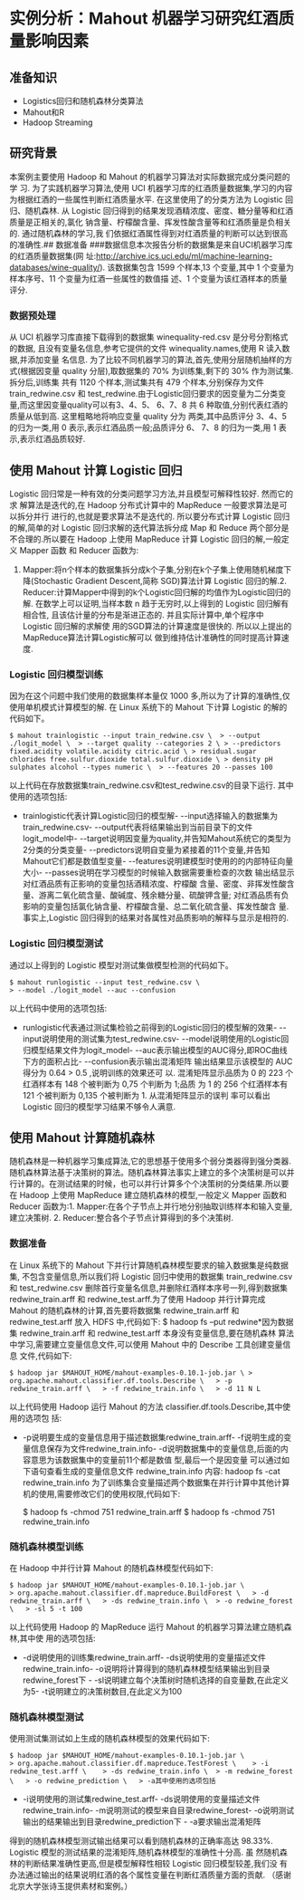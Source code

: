 # 实例分析：Mahout 机器学习研究红酒质量影响因素


## 准备知识

* Logistics回归和随机森林分类算法
* Mahout和R
* Hadoop Streaming

## 研究背景
本案例主要使用 Hadoop 和 Mahout 的机器学习算法对实际数据完成分类问题的学 习. 为了实践机器学习算法,使用 UCI 机器学习库的红酒质量数据集,学习的内容为根据红酒的一些属性判断红酒质量水平. 在这里使用了的分类方法为 Logistic 回归、随机森林. 从 Logistic 回归得到的结果发现酒精浓度、密度、糖分量等和红酒质量是正相关的,氯化 钠含量、柠檬酸含量、挥发性酸含量等和红酒质量是负相关的. 通过随机森林的学习,我 们依据红酒属性得到对红酒质量的判断可以达到很高的准确性.## 数据准备
###数据信息本次报告分析的数据集是来自UCI机器学习库的红酒质量数据集(网 址:http://archive.ics.uci.edu/ml/machine-learning-databases/wine-quality/). 该数据集包含 1599 个样本,13 个变量,其中 1 个变量为样本序号、11 个变量为红酒一些属性的数值描 述、1 个变量为该红酒样本的质量评分.
### 数据预处理
从 UCI 机器学习库直接下载得到的数据集 winequality-red.csv 是分号分割格式的数据, 且没有变量名信息,参考它提供的文件 winequality.names,使用 R 读入数据,并添加变量 名信息. 为了比较不同机器学习的算法,首先,使用分层随机抽样的方式(根据因变量
quality 分层),取数据集的 70% 为训练集,剩下的 30% 作为测试集. 拆分后,训练集 共有 1120 个样本,测试集共有 479 个样本,分别保存为文件 train_redwine.csv 和 test_redwine.由于Logistic回归要求的因变量为二分类变量,而这里因变量quality可以有3、4、5、 6、7、8 共 6 种取值,分别代表红酒的质量从低到高. 这里粗略地将响应变量 quality 分为 两类,其中品质评分 3、4、5 的归为一类,用 0 表示,表示红酒品质一般;品质评分 6、 7、8 的归为一类,用 1 表示,表示红酒品质较好.
## 使用 Mahout 计算 Logistic 回归

Logistic 回归常是一种有效的分类问题学习方法,并且模型可解释性较好. 然而它的求 解算法是迭代的,在 Hadoop 分布式计算中的 MapReduce 一般要求算法是可以拆分并行
进行的,也就是要求算法不是迭代的. 所以要分布式计算 Logistic 回归的解,简单的对 Logistic 回归求解的迭代算法拆分成 Map 和 Reduce 两个部分是不合理的.所以要在 Hadoop 上使用 MapReduce 计算 Logistic 回归的解,一般定义 Mapper 函数 和 Reducer 函数为:
1. Mapper:将n个样本的数据集拆分成k个子集,分别在k个子集上使用随机梯度下降(Stochastic Gradient Descent,简称 SGD)算法计算 Logistic 回归的解.2. Reducer:计算Mapper中得到的k个Logistic回归解的均值作为Logistic回归的解.
在数学上可以证明,当样本数 n 趋于无穷时,以上得到的 Logistic 回归解有相合性, 且该估计量的分布是渐进正态的. 并且实际计算中,单个程序中 Logistic 回归解的求解使 用的SGD算法的计算速度是很快的. 所以以上提出的MapReduce算法计算Logistic解可以 做到维持估计准确性的同时提高计算速度.


### Logistic 回归模型训练
因为在这个问题中我们使用的数据集样本量仅 1000 多,所以为了计算的准确性,仅使用单机模式计算模型的解. 在 Linux 系统下的 Mahout 下计算 Logistic 的解的代码如下。




	$ mahout trainlogistic --input train_redwine.csv \	> --output ./logit_model \	> --target quality --categories 2 \	> --predictors fixed.acidity volatile.acidity citric.acid \	> residual.sugar chlorides free.sulfur.dioxide total.sulfur.dioxide \ > density pH sulphates alcohol --types numeric \	> --features 20 --passes 100


以上代码在存放数据集train_redwine.csv和test_redwine.csv的目录下运行. 其中使用的选项包括:

- trainlogistic代表计算Logistic回归的模型解- --input选择输入的数据集为train_redwine.csv- --output代表将结果输出到当前目录下的文件logit_model中- --target说明因变量为quality,并告知Mahout系统它的类型为2分类的分类变量- --predictors说明自变量为紧接着的11个变量,并告知Mahout它们都是数值型变量- --features说明建模型时使用的的内部特征向量大小- --passes说明在学习模型的时候输入数据需要重检查的次数
输出结显示对红酒品质有正影响的变量包括酒精浓度、柠檬酸 含量、密度、非挥发性酸含量、游离二氧化硫含量、酸碱度、残余糖分量、硫酸钾含量; 对红酒品质有负影响的变量包括氯化钠含量、柠檬酸含量、总二氧化硫含量、挥发性酸含 量. 事实上,Logistic 回归得到的结果对各属性对品质影响的解释与显示是相符的.
### Logistic 回归模型测试
通过以上得到的 Logistic 模型对测试集做模型检测的代码如下。


	$ mahout runlogistic --input test_redwine.csv \
	> --model ./logit_model --auc --confusion

以上代码中使用的选项包括:

- runlogistic代表通过测试集检验之前得到的Logistic回归的模型解的效果- --input说明使用的测试集为test_redwine.csv- --model说明使用的Logistic回归模型结果文件为logit_model- --auc表示输出模型的AUC得分,即ROC曲线下方的面积占比- --confusion表示输出混淆矩阵
输出结果显示该模型的 AUC 得分为 0.64 > 0.5 ,说明训练的效果还可 以. 混淆矩阵显示品质为 0 的 223 个红酒样本有 148 个被判断为 0,75 个判断为 1;品质 为 1 的 256 个红酒样本有 121 个被判断为 0,135 个被判断为 1. 从混淆矩阵显示的误判 率可以看出 Logistic 回归的模型学习结果不够令人满意.
## 使用 Mahout 计算随机森林
随机森林是一种机器学习集成算法,它的思想基于使用多个弱分类器得到强分类器. 随机森林算法基于决策树的算法。随机森林算法事实上建立的多个决策树是可以并行计算的。在测试结果的时候，也可以并行计算多个个决策树的分类结果.所以要在 Hadoop 上使用 MapReduce 建立随机森林的模型,一般定义 Mapper 函数和 Reducer 函数为:1. Mapper:在各个子节点上并行地分别抽取训练样本和输入变量,建立决策树. 2. Reducer:整合各个子节点计算得到的多个决策树.
### 数据准备
在 Linux 系统下的 Mahout 下并行计算随机森林模型要求的输入数据集是纯数据集, 不包含变量信息,所以我们将 Logistic 回归中使用的数据集 train_redwine.csv 和 test_redwine.csv 删除首行变量名信息,并删除红酒样本序号一列,得到数据集 redwine_train.arff 和 redwine_test.arff.为了使用 Hadoop 并行计算完成 Mahout 的随机森林的计算,首先要将数据集 redwine_train.arff 和 redwine_test.arff 放入 HDFS 中,代码如下:
	$ hadoop fs –put redwine*因为数据集 redwine_train.arff 和 redwine_test.arff 本身没有变量信息,要在随机森林 算法中学习,需要建立变量信息文件,可以使用 Mahout 中的 Describe 工具创建变量信息 文件,代码如下:

	$ hadoop jar $MAHOUT_HOME/mahout-examples-0.10.1-job.jar \ > org.apache.mahout.classifier.df.tools.Describe \	> -p redwine_train.arff \	> -f redwine_train.info \	> -d 11 N L
以上代码使用 Hadoop 运行 Mahout 的方法 classifier.df.tools.Describe,其中使用的选项包 括:
- -p说明要生成的变量信息用于描述数据集redwine_train.arff- -f说明生成的变量信息保存为文件redwine_train.info- -d说明数据集中的变量信息,后面的内容意思为该数据集中的变量前11个都是数值 型,最后一个是因变量
可以通过如下语句查看生成的变量信息文件 redwine_train.info 内容:
	hadoop fs -cat redwine_train.info
为了训练集合变量描述两个数据集在并行计算中其他计算机的使用,需要修改它们的使用权限,代码如下:

	$ hadoop fs -chmod 751 redwine_train.arff
	$ hadoop fs -chmod 751 redwine_train.info
### 随机森林模型训练
在 Hadoop 中并行计算 Mahout 的随机森林模型代码如下:

	$ hadoop jar $MAHOUT_HOME/mahout-examples-0.10.1-job.jar \
	> org.apache.mahout.classifier.df.mapreduce.BuildForest \	> -d redwine_train.arff \	> -ds redwine_train.info \	> -o redwine_forest \ 	> -sl 5 -t 100
以上代码使用 Hadoop 的 MapReduce 运行 Mahout 的机器学习算法建立随机森林,其中使 用的选项包括:
- -d说明使用的训练集redwine_train.arff- -ds说明使用的变量描述文件redwine_train.info- -o说明将计算得到的随机森林模型结果输出到目录redwine_forest下 - -sl说明建立每个决策树时随机选择的自变量数,在此定义为5- -t说明建立的决策树数目,在此定义为100
### 随机森林模型测试
使用测试集测试如上生成的随机森林模型的效果代码如下:

	$ hadoop jar $MAHOUT_HOME/mahout-examples-0.10.1-job.jar \
	> org.apache.mahout.classifier.df.mapreduce.TestForest \	> -i redwine_test.arff \	> -ds redwine_train.info \	> -m redwine_forest \	> -o redwine_prediction \ 	> -a其中使用的选项包括
- -i说明使用的测试集redwine_test.arff- -ds说明使用的变量描述文件redwine_train.info- -m说明测试的模型来自目录redwine_forest- -o说明测试输出的结果输出到目录redwine_prediction下 - -a要求输出混淆矩阵

得到的随机森林模型测试输出结果可以看到随机森林的正确率高达 98.33%. Logistic 模型的测试结果的混淆矩阵,随机森林模型的准确性十分高. 虽 然随机森林的判断结果准确性更高,但是模型解释性相较 Logistic 回归模型较差,我们没 有办法通过输出的结果说明红酒的各个属性变量在判断红酒质量方面的贡献.
（感谢北京大学张诗玉提供素材和案例。）

